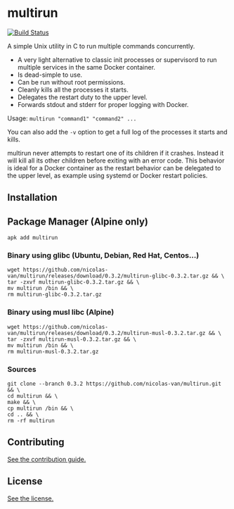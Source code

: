 
# multirun

[![Build Status](https://cloud.drone.io/api/badges/nicolas-van/multirun/status.svg)](https://cloud.drone.io/nicolas-van/multirun)

A simple Unix utility in C to run multiple commands concurrently.

* A very light alternative to classic init processes or supervisord to run multiple services in the same Docker container.
* Is dead-simple to use.
* Can be run without root permissions.
* Cleanly kills all the processes it starts.
* Delegates the restart duty to the upper level.
* Forwards stdout and stderr for proper logging with Docker.

Usage: `multirun "command1" "command2" ...`

You can also add the `-v` option to get a full log of the processes it starts and kills.

multirun never attempts to restart one of its children if it crashes. Instead it will kill all its other children before exiting with an error code. This behavior is ideal for a Docker container as the restart behavior can be delegated to the upper level, as example using systemd or Docker restart policies.

## Installation

## Package Manager (Alpine only)

```
apk add multirun
```

### Binary using glibc (Ubuntu, Debian, Red Hat, Centos...)

    wget https://github.com/nicolas-van/multirun/releases/download/0.3.2/multirun-glibc-0.3.2.tar.gz && \
    tar -zxvf multirun-glibc-0.3.2.tar.gz && \
    mv multirun /bin && \
    rm multirun-glibc-0.3.2.tar.gz
    
### Binary using musl libc (Alpine)

    wget https://github.com/nicolas-van/multirun/releases/download/0.3.2/multirun-musl-0.3.2.tar.gz && \
    tar -zxvf multirun-musl-0.3.2.tar.gz && \
    mv multirun /bin && \
    rm multirun-musl-0.3.2.tar.gz
    
### Sources

    git clone --branch 0.3.2 https://github.com/nicolas-van/multirun.git && \
    cd multirun && \
    make && \
    cp multirun /bin && \
    cd .. && \
    rm -rf multirun

## Contributing

[See the contribution guide.](CONTRIBUTING.md)

## License

[See the license.](LICENSE.md)
